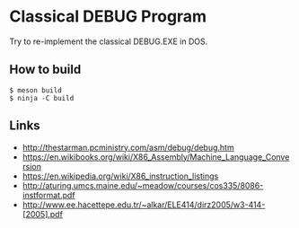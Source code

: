# Classical DEBUG Program

Try to re-implement the classical DEBUG.EXE in DOS.

## How to build

    $ meson build
    $ ninja -C build

## Links

* http://thestarman.pcministry.com/asm/debug/debug.htm
* https://en.wikibooks.org/wiki/X86_Assembly/Machine_Language_Conversion
* https://en.wikipedia.org/wiki/X86_instruction_listings
* http://aturing.umcs.maine.edu/~meadow/courses/cos335/8086-instformat.pdf
* http://www.ee.hacettepe.edu.tr/~alkar/ELE414/dirz2005/w3-414-[2005].pdf
